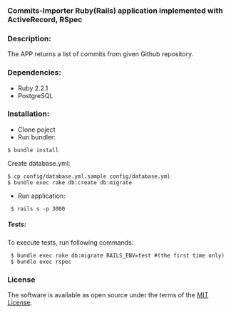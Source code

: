 ### Commits-Importer Ruby(Rails) application implemented with ActiveRecord, RSpec
### Description:

  The APP returns a list of commits from given Github repository.  

### Dependencies:
- Ruby 2.2.1
- PostgreSQL

### Installation:
   - Clone poject
   - Run bundler:

   ```shell
   $ bundle install
   ```
   Create database.yml:
   ```shell
   $ cp config/database.yml.sample config/database.yml
   $ bundle exec rake db:create db:migrate
   ```
   - Run application:
   ```shell
    $ rails s -p 3000
   ```
   
   ##### Tests:

   To execute tests, run following commands:

   ```shell
    $ bundle exec rake db:migrate RAILS_ENV=test #(the first time only)
    $ bundle exec rspec
   ```

### License

The software is available as open source under the terms of the [MIT License](http://opensource.org/licenses/MIT).

